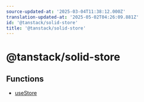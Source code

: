 ```yaml
---
source-updated-at: '2025-03-04T11:38:12.000Z'
translation-updated-at: '2025-05-02T04:26:09.881Z'
id: '@tanstack/solid-store'
title: '@tanstack/solid-store'
---
```


<!-- DO NOT EDIT: this page is autogenerated from the type comments -->

# @tanstack/solid-store

## Functions

- [useStore](functions/usestore.md)
